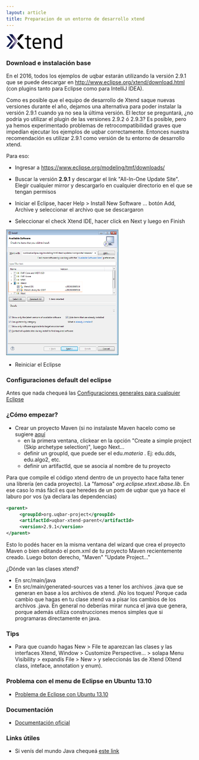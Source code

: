 ```yaml
---
layout: article
title: Preparacion de un entorno de desarrollo xtend
---
```


<img src="/img/wiki/Xtend-logo.png" height="30%" width="30%">

### Download e instalación base

En el 2016, todos los ejemplos de uqbar estarán utilizando la versión 2.9.1 que se puede descargar en <http://www.eclipse.org/xtend/download.html> (con plugins tanto para Eclipse como para IntelliJ IDEA).

Como es posible que el equipo de desarrollo de Xtend saque nuevas versiones durante el año, dejamos una alternativa para poder instalar la versión 2.9.1 cuando ya no sea la última versión. El lector se preguntará, ¿no podría yo utilizar el plugin de las versiones 2.9.2 ó 2.9.3? Es posible, pero ya hemos experimentado problemas de retrocompatibilidad graves que impedían ejecutar los ejemplos de uqbar correctamente. Entonces nuestra recomendación es utilizar 2.9.1 como versión de tu entorno de desarrollo xtend.

Para eso:

* Ingresar a <https://www.eclipse.org/modeling/tmf/downloads/>

<!-- -->

-   Buscar la versión **2.9.1** y descargar el link "All-In-One Update Site". Elegir cualquier mirror y descargarlo en cualquier directorio en el que se tengan permisos

<!-- -->

* Iniciar el Eclipse, hacer Help &gt; Install New Software ... botón Add, Archive y seleccionar el archivo que se descargaron

<!-- -->

* Seleccionar el check Xtend IDE, hacer click en Next y luego en Finish

<img src="/img/wiki/Xtend-installation.png" height="60%" width="60%">

* Reiniciar el Eclipse

### Configuraciones default del eclipse

Antes que nada chequeá las [Configuraciones generales para cualquier Eclipse](configuraciones-generales-para-cualquier-eclipse.html)

### ¿Cómo empezar?

*  Crear un proyecto Maven (si no instalaste Maven hacelo como se sugiere [aquí](guia-de-instalacion-de-maven.html)
    * en la primera ventana, clickear en la opción "Create a simple project (Skip archetype selection)", luego Next...
    * definir un groupId, que puede ser el edu.*materia* . Ej: edu.dds, edu.algo2, etc.
    * definir un artifactId, que se asocia al nombre de tu proyecto

Para que compile el código xtend dentro de un proyecto hace falta tener una librería (en cada proyecto). La "famosa" *org.eclipse.xtext.xbase.lib*. En ese caso lo más fácil es que heredes de un pom de uqbar que ya hace el laburo por vos (ya declara las dependencias)

```xml
<parent>
     <groupId>org.uqbar-project</groupId>
     <artifactId>uqbar-xtend-parent</artifactId>
     <version>2.9.1</version>
</parent>
```

Esto lo podés hacer en la misma ventana del wizard que crea el proyecto Maven o bien editando el pom.xml de tu proyecto Maven recientemente creado. Luego boton derecho, "Maven" "Update Project..."

¿Dónde van las clases xtend?

* En src/main/java
* En src/main/generated-sources vas a tener los archivos .java que se generan en base a los archivos de xtend. ¡No los toques! Porque cada cambio que hagas en tu clase xtend va a pisar los cambios de los archivos .java. En general no deberías mirar nunca el java que genera, porque además utiliza construcciones menos simples que si programaras directamente en java.

### Tips

* Para que cuando hagas New > File te aparezcan las clases y las interfaces Xtend, Window > Customize Perspective... > solapa Menu Visibility > expandís File > New > y seleccionás las de Xtend (Xtend class, inteface, annotation y enum).

### Problema con el menu de Eclipse en Ubuntu 13.10

* [Problema de Eclipse con Ubuntu 13.10](problema-de-eclipse-con-ubuntu-13-10.html)

### Documentación

* [Documentación oficial](http://www.eclipse.org/xtend/documentation.html)

### Links útiles

* Si venís del mundo Java chequeá [este link](http://jnario.org/org/jnario/jnario/documentation/20FactsAboutXtendSpec.html)

